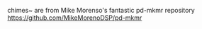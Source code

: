 chimes~  are from Mike Morenso's fantastic pd-mkmr repository https://github.com/MikeMorenoDSP/pd-mkmr
